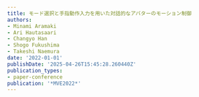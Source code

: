 ```yaml
---
title: モード選択と手指動作入力を用いた対話的なアバターのモーション制御
authors:
- Minami Aramaki
- Ari Hautasaari
- Changyo Han
- Shogo Fukushima
- Takeshi Naemura
date: '2022-01-01'
publishDate: '2025-04-26T15:45:28.260440Z'
publication_types:
- paper-conference
publication: '*MVE2022*'
---
```

